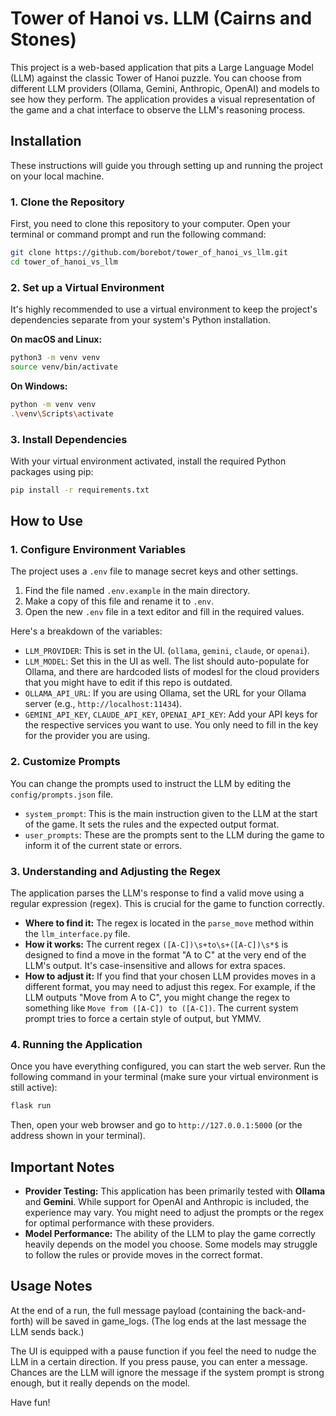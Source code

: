 # Tower of Hanoi vs. LLM (Cairns and Stones)

This project is a web-based application that pits a Large Language Model (LLM) against the classic Tower of Hanoi puzzle. You can choose from different LLM providers (Ollama, Gemini, Anthropic, OpenAI) and models to see how they perform. The application provides a visual representation of the game and a chat interface to observe the LLM's reasoning process.

## Installation

These instructions will guide you through setting up and running the project on your local machine.

### 1. Clone the Repository

First, you need to clone this repository to your computer. Open your terminal or command prompt and run the following command:

```bash
git clone https://github.com/borebot/tower_of_hanoi_vs_llm.git
cd tower_of_hanoi_vs_llm
```

### 2. Set up a Virtual Environment

It's highly recommended to use a virtual environment to keep the project's dependencies separate from your system's Python installation.

**On macOS and Linux:**

```bash
python3 -m venv venv
source venv/bin/activate
```

**On Windows:**

```bash
python -m venv venv
.\venv\Scripts\activate
```

### 3. Install Dependencies

With your virtual environment activated, install the required Python packages using pip:

```bash
pip install -r requirements.txt
```

## How to Use

### 1. Configure Environment Variables

The project uses a `.env` file to manage secret keys and other settings.

1.  Find the file named `.env.example` in the main directory.
2.  Make a copy of this file and rename it to `.env`.
3.  Open the new `.env` file in a text editor and fill in the required values.

Here's a breakdown of the variables:

*   `LLM_PROVIDER`: This is set in the UI. (`ollama`, `gemini`, `claude`, or `openai`).
*   `LLM_MODEL`: Set this in the UI as well. The list should auto-populate for Ollama, and there are hardcoded lists of modesl for the cloud providers that you might have to edit if this repo is outdated.
*   `OLLAMA_API_URL`: If you are using Ollama, set the URL for your Ollama server (e.g., `http://localhost:11434`).
*   `GEMINI_API_KEY`, `CLAUDE_API_KEY`, `OPENAI_API_KEY`: Add your API keys for the respective services you want to use. You only need to fill in the key for the provider you are using.

### 2. Customize Prompts

You can change the prompts used to instruct the LLM by editing the `config/prompts.json` file.

*   `system_prompt`: This is the main instruction given to the LLM at the start of the game. It sets the rules and the expected output format.
*   `user_prompts`: These are the prompts sent to the LLM during the game to inform it of the current state or errors.

### 3. Understanding and Adjusting the Regex

The application parses the LLM's response to find a valid move using a regular expression (regex). This is crucial for the game to function correctly.

*   **Where to find it:** The regex is located in the `parse_move` method within the `llm_interface.py` file.
*   **How it works:** The current regex `([A-C])\s+to\s+([A-C])\s*$` is designed to find a move in the format "A to C" at the very end of the LLM's output. It's case-insensitive and allows for extra spaces.
*   **How to adjust it:** If you find that your chosen LLM provides moves in a different format, you may need to adjust this regex. For example, if the LLM outputs "Move from A to C", you might change the regex to something like `Move from ([A-C]) to ([A-C])`. The current system prompt tries to force a certain style of output, but YMMV.

### 4. Running the Application

Once you have everything configured, you can start the web server. Run the following command in your terminal (make sure your virtual environment is still active):

```bash
flask run
```

Then, open your web browser and go to `http://127.0.0.1:5000` (or the address shown in your terminal).

## Important Notes

*   **Provider Testing:** This application has been primarily tested with **Ollama** and **Gemini**. While support for OpenAI and Anthropic is included, the experience may vary. You might need to adjust the prompts or the regex for optimal performance with these providers.
*   **Model Performance:** The ability of the LLM to play the game correctly heavily depends on the model you choose. Some models may struggle to follow the rules or provide moves in the correct format.


## Usage Notes
At the end of a run, the full message payload (containing the back-and-forth) will be saved in game_logs. (The log ends at the last message the LLM sends back.)

The UI is equipped with a pause function if you feel the need to nudge the LLM in a certain direction. If you press pause, you can enter a message. Chances are the LLM will ignore the message if the system prompt is strong enough, but it really depends on the model.


Have fun!